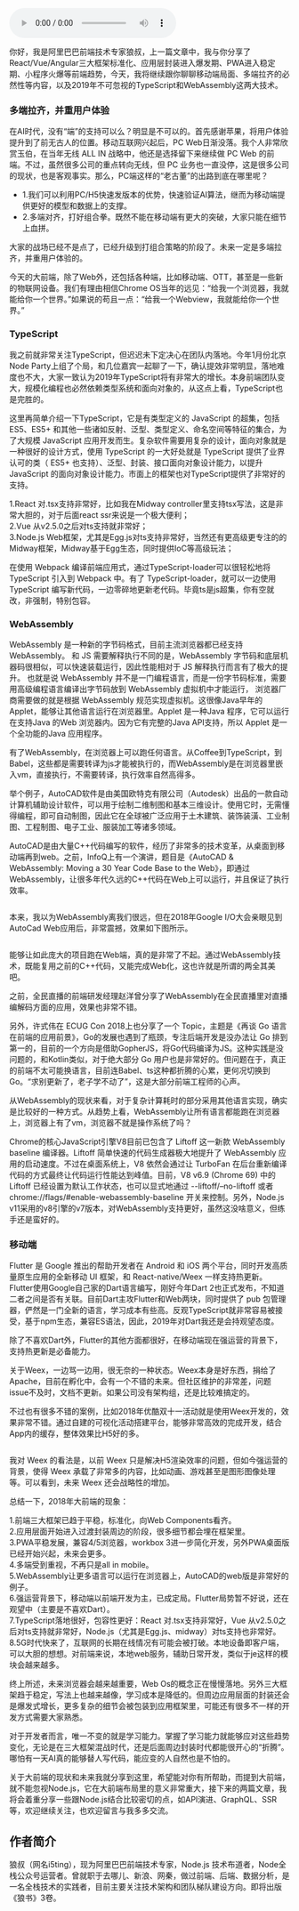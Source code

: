 <audio title="第185讲 _ 狼叔：2019年前端和Node的未来—大前端篇（下）" src="https://static001.geekbang.org/resource/audio/a3/e6/a3db1a5bc7de8077dd43678af53995e6.mp3" controls="controls"></audio> 
<p>你好，我是阿里巴巴前端技术专家狼叔，上一篇文章中，我与你分享了React/Vue/Angular三大框架标准化、应用层封装进入爆发期、PWA进入稳定期、小程序火爆等前端趋势，今天，我将继续跟你聊聊移动端局面、多端拉齐的必然性等内容，以及2019年不可忽视的TypeScript和WebAssembly这两大技术。</p><h3>多端拉齐，并重用户体验</h3><p>在AI时代，没有“端”的支持可以么？明显是不可以的。首先感谢苹果，将用户体验提升到了前无古人的位置。移动互联网兴起后，PC Web日渐没落。我个人非常欣赏玉伯，在当年无线 ALL IN 战略中，他还是选择留下来继续做 PC Web 的前端。不过，虽然很多公司的重点转向无线，但 PC 业务也一直没停，这是很多公司的现状，也是客观事实。那么，PC端这样的“老古董”的出路到底在哪里呢？</p><ul>
<li>1.我们可以利用PC/H5快速发版本的优势，快速验证AI算法，继而为移动端提供更好的模型和数据上的支撑。</li>
<li>2.多端对齐，打好组合拳。既然不能在移动端有更大的突破，大家只能在细节上血拼。</li>
</ul><p>大家的战场已经不是点了，已经升级到打组合策略的阶段了。未来一定是多端拉齐，并重用户体验的。</p><p>今天的大前端，除了Web外，还包括各种端，比如移动端、OTT，甚至是一些新的物联网设备。我们有理由相信Chrome OS当年的远见：“给我一个浏览器，我就能给你一个世界。”如果说的苟且一点：“给我一个Webview，我就能给你一个世界。”</p><!-- [[[read_end]]] --><h3>TypeScript</h3><p>我之前就非常关注TypeScript，但迟迟未下定决心在团队内落地。今年1月份北京Node Party上组了个局，和几位嘉宾一起聊了一下，确认提效非常明显，落地难度也不大，大家一致认为2019年TypeScript将有非常大的增长。本身前端团队变大，规模化编程也必然依赖类型系统和面向对象的，从这点上看，TypeScript也是完胜的。</p><p>这里再简单介绍一下TypeScript，它是有类型定义的 JavaScript 的超集，包括 ES5、ES5+ 和其他一些诸如反射、泛型、类型定义、命名空间等特征的集合，为了大规模 JavaScript 应用开发而生。复杂软件需要用复杂的设计，面向对象就是一种很好的设计方式，使用 TypeScript 的一大好处就是 TypeScript 提供了业界认可的类（ ES5+ 也支持）、泛型、封装、接口面向对象设计能力，以提升 JavaScript 的面向对象设计能力。市面上的框架也对TypeScript提供了非常好的支持。</p><p>1.React 对.tsx支持非常好，比如我在Midway controller里支持tsx写法，这是非常大胆的，对于后面react ssr来说是一个极大便利；<br>
2.Vue 从v2.5.0之后对ts支持就非常好；<br>
3.Node.js Web框架，尤其是Egg.js对ts支持非常好，当然还有更高级更专注的的Midway框架，Midway基于Egg生态，同时提供IoC等高级玩法；</p><p>在使用 Webpack 编译前端应用式，通过TypeScript-loader可以很轻松地将 TypeScript 引入到 Webpack 中。有了 TypeScript-loader，就可以一边使用 TypeScript 编写新代码，一边零碎地更新老代码。毕竟ts是js超集，你有空就改，非强制，特别包容。</p><h3>WebAssembly</h3><p>WebAssembly 是一种新的字节码格式，目前主流浏览器都已经支持 WebAssembly。 和 JS 需要解释执行不同的是，WebAssembly 字节码和底层机器码很相似，可以快速装载运行，因此性能相对于 JS 解释执行而言有了极大的提升。 也就是说 WebAssembly 并不是一门编程语言，而是一份字节码标准，需要用高级编程语言编译出字节码放到 WebAssembly 虚拟机中才能运行， 浏览器厂商需要做的就是根据 WebAssembly 规范实现虚拟机。这很像Java早年的Applet，能够让其他语言运行在浏览器里。Applet 是一种Java 程序，它可以运行在支持Java 的Web 浏览器内。因为它有完整的Java API支持，所以 Applet 是一个全功能的Java 应用程序。</p><p>有了WebAssembly，在浏览器上可以跑任何语言。从Coffee到TypeScript，到Babel，这些都是需要转译为js才能被执行的，而WebAssembly是在浏览器里嵌入vm，直接执行，不需要转译，执行效率自然高得多。</p><p>举个例子，AutoCAD软件是由美国欧特克有限公司（Autodesk）出品的一款自动计算机辅助设计软件，可以用于绘制二维制图和基本三维设计。使用它时，无需懂得编程，即可自动制图，因此它在全球被广泛应用于土木建筑、装饰装潢、工业制图、工程制图、电子工业、服装加工等诸多领域。</p><p>AutoCAD是由大量C++代码编写的软件，经历了非常多的技术变革，从桌面到移动端再到web。之前，InfoQ上有一个演讲，题目是《AutoCAD &amp; WebAssembly: Moving a 30 Year Code Base to the Web》，即通过WebAssembly，让很多年代久远的C++代码在Web上可以运行，并且保证了执行效率。</p><p><img src="https://static001.geekbang.org/resource/image/8f/93/8f525f8cd63e6650c5e744431d422f93.png" alt=""></p><p>本来，我以为WebAssembly离我们很远，但在2018年Google I/O大会亲眼见到AutoCad Web应用后，非常震撼，效果如下图所示。</p><p><img src="https://static001.geekbang.org/resource/image/2c/a6/2cff4c2d6e12c43f07e5830e90d24fa6.jpg" alt=""></p><p>能够让如此庞大的项目跑在Web端，真的是非常了不起。通过WebAssembly技术，既能复用之前的C++代码，又能完成Web化，这也许就是所谓的两全其美吧。</p><p>之前，全民直播的前端研发经理赵洋曾分享了WebAssembly在全民直播里对直播编解码方面的应用，效果也非常不错。</p><p>另外，许式伟在 ECUG Con 2018上也分享了一个 Topic，主题是《再谈 Go 语言在前端的应用前景》，Go的发展也遇到了瓶颈，专注后端开发是没办法让 Go 排到第一的，目前的一个方向是借助GopherJS，将Go代码编译为JS。这种实践是没问题的，和Kotlin类似，对于绝大部分 Go 用户也是非常好的。但问题在于，真正的前端不太可能换语言，目前连Babel、ts这种都折腾的心累，更何况切换到Go。“求别更新了，老子学不动了”，这是大部分前端工程师的心声。</p><p>从WebAssembly的现状来看，对于复杂计算耗时的部分采用其他语言实现，确实是比较好的一种方式。从趋势上看，WebAssembly让所有语言都能跑在浏览器上，浏览器上有了vm，浏览器不就是操作系统了吗？</p><p>Chrome的核心JavaScript引擎V8目前已包含了 Liftoff 这一新款 WebAssembly baseline 编译器。Liftoff 简单快速的代码生成器极大地提升了 WebAssembly 应用的启动速度。不过在桌面系统上，V8 依然会通过让 TurboFan 在后台重新编译代码的方式最终让代码运行性能达到峰值。目前，V8 v6.9 (Chrome 69) 中的 Liftoff 已经设置为默认工作状态，也可以显式地通过 --liftoff/–no-liftoff 或者 chrome://flags/#enable-webassembly-baseline 开关来控制。另外，Node.js v11采用的v8引擎的v7版本，对WebAssembly支持更好，虽然这没啥意义，但练手还是蛮好的。</p><h3>移动端</h3><p>Flutter 是 Google 推出的帮助开发者在 Android 和 iOS 两个平台，同时开发高质量原生应用的全新移动 UI 框架，和 React-native/Weex 一样支持热更新。Flutter使用Google自己家的Dart语言编写，刚好今年Dart 2也正式发布，不知道二者之间是否有关联。目前Dart主攻Flutter和Web两块，同时提供了 pub 包管理器，俨然是一门全新的语言，学习成本有些高。反观TypeScript就非常容易被接受，基于npm生态，兼容ES语法，因此，2019年对Dart我还是会持观望态度。</p><p>除了不喜欢Dart外，Flutter的其他方面都很好，在移动端现在强运营的背景下，支持热更新是必备能力。</p><p>关于Weex，一边骂一边用，很无奈的一种状态。Weex本身是好东西，捐给了Apache，目前在孵化中，会有一个不错的未来。但社区维护的非常差，问题issue不及时，文档不更新。如果公司没有架构组，还是比较难搞定的。</p><p>不过也有很多不错的案例，比如2018年优酷双十一活动就是使用Weex开发的，效果非常不错。通过自建的可视化活动搭建平台，能够非常高效的完成开发，结合App内的缓存，整体效果比H5好的多。</p><p><img src="https://static001.geekbang.org/resource/image/cd/a6/cde65aafe12f8e100cce619c352a48a6.png" alt=""></p><p>我对 Weex 的看法是，以前 Weex 只是解决H5渲染效率的问题，但如今强运营的背景，使得 Weex 承载了非常多的内容，比如动画、游戏甚至是图形图像处理等。可以看到，未来 Weex 还会战略性的增加。</p><p>总结一下，2018年大前端的现象：</p><p>1.前端三大框架已趋于平稳，标准化，向Web Components看齐。<br>
2.应用层面开始进入过渡封装周边的阶段，很多细节都会埋在框架里。<br>
3.PWA平稳发展，兼容4/5浏览器，workbox 3进一步简化开发，另外PWA桌面版已经开始兴起，未来会更多。<br>
4.多端受到重视，不再只是all in mobile。<br>
5.WebAssembly让更多语言可以运行在浏览器上，AutoCAD的web版是非常好的例子。<br>
6.强运营背景下，移动端以前端开发为主，已成定局。Flutter局势暂不好说，还在观望中（主要是不喜欢Dart）。<br>
7.TypeScript落地很好，包容性更好：React 对.tsx支持非常好，Vue 从v2.5.0之后对ts支持就非常好，Node.js（尤其是Egg.js、midway）对ts支持也非常好。<br>
8.5G时代快来了，互联网的长期在线情况有可能会被打破。本地设备即客户端，可以大胆的想想。对前端来说，本地web服务，辅助日常开发，类似于je这样的模块会越来越多。</p><p>终上所述，未来浏览器会越来越重要，Web Os的概念正在慢慢落地。另外三大框架趋于稳定，写法上也越来越像，学习成本是降低的。但周边应用层面的封装还会是爆发式增长，更多复杂的细节会被包装到应用框架里，可能还有很多不一样的开发方式需要大家熟悉。</p><p>对于开发者而言，唯一不变的就是学习能力。掌握了学习能力就能够应对这些趋势变化，无论是在三大框架混战时代，还是后面周边封装时代都能很开心的“折腾”。哪怕有一天AI真的能够替人写代码，能应变的人自然也是不怕的。</p><p>关于大前端的现状和未来我就分享到这里，希望能对你有所帮助，而提到大前端，就不能忽视Node.js，它在大前端布局里的意义非常重大，接下来的两篇文章，我将会着重分享一些跟Node.js结合比较密切的点，如API演进、GraphQL、SSR等，欢迎继续关注，也欢迎留言与我多多交流。</p><h2>作者简介</h2><p>狼叔（网名i5ting），现为阿里巴巴前端技术专家，Node.js 技术布道者，Node全栈公众号运营者。曾就职于去哪儿、新浪、网秦，做过前端、后端、数据分析，是一名全栈技术的实践者，目前主要关注技术架构和团队梯队建设方向。即将出版《狼书》3卷。</p><p></p>
